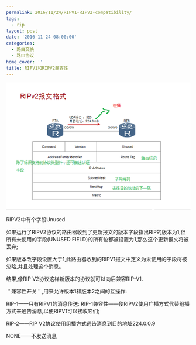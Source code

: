 ```yaml
---
permalink: 2016/11/24/RIPV1-RIPV2-compatibility/
tags:
  - rip
layout: post
date: '2016-11-24 08:00:00'
categories:
  - 路由交换
  - 路由协议
home_cover: ''
title: RIPV1和RIPV2兼容性
---
```


![5ab8e61c45820.png](../post_images/c15d816de51f74ab4ddc0f95e75364fb.png)


RIPV2中有个字段Unused


如果运行了RIPV2协议的路由器收到了更新报文的版本字段指出RIP的版本为1,但所有未使用的字段(UNUSED FIELD)的所有位都被设置为1,那么这个更新报文将被丢弃;


如果版本改字段设置大于1,此路由器收到的RIPV1报文中定义为未使用的字段将被忽略,并且处理这个消息。


结果,像RIP V2协议这样新版本的协议就可以向后兼容RIP-V1.


＂兼容性开关＂,用来允许版本1和版本2之间的互操作:


RIP-1——只有RIPV1的消息传送:
RIP-1兼容性——使RIPV2使用广播方式代替组播方式来通告消息,以便RIPV1可以接收它们;


RIP-2——RIP V2协议使用组播方式通告消息到目的地址224.0.0.9


NONE——不发送消息

